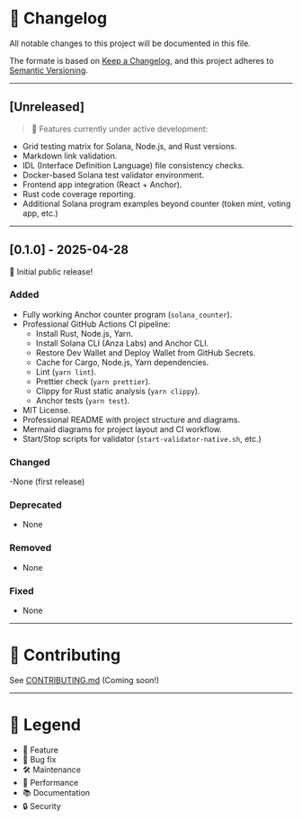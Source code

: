 # 📜 Changelog

All notable changes to this project will be documented in this file.

The formate is based on [Keep a Changelog](https://keepachangelog.com/en/1.0.0/),
and this project adheres to [Semantic Versioning](https://semver.org).

---

## [Unreleased]

> 🚧 Features currently under active development:

- Grid testing matrix for Solana, Node.js, and Rust versions.
- Markdown link validation.
- IDL (Interface Definition Language) file consistency checks.
- Docker-based Solana test validator environment.
- Frontend app integration (React + Anchor).
- Rust code coverage reporting.
- Additional Solana program examples beyond counter (token mint, voting app, etc.)

---

## [0.1.0] - 2025-04-28

🎉 Initial public release!

### Added

- Fully working Anchor counter program (`solana_counter`).
- Professional GitHub Actions CI pipeline:
  - Install Rust, Node.js, Yarn.
  - Install Solana CLI (Anza Labs) and Anchor CLI.
  - Restore Dev Wallet and Deploy Wallet from GitHub Secrets.
  - Cache for Cargo, Node.js, Yarn dependencies.
  - Lint (`yarn lint`).
  - Prettier check (`yarn prettier`).
  - Clippy for Rust static analysis (`yarn clippy`).
  - Anchor tests (`yarn test`).
- MIT License.
- Professional README with project structure and diagrams.
- Mermaid diagrams for project layout and CI workflow.
- Start/Stop scripts for validator (`start-validator-native.sh`, etc.)

### Changed

-None (first release)

### Deprecated

- None

### Removed

- None

### Fixed

- None

---

# 📌 Contributing

See [CONTRIBUTING.md](CONTRIBUTING.md) (Coming soon!)

---

# 📖 Legend

- 🎉 Feature
- 🐛 Bug fix
- 🛠️ Maintenance
- 🚀 Performance
- 📚 Documentation
- 🔒 Security
